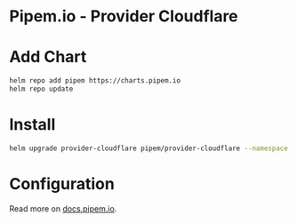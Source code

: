 # Pipem.io - Provider Cloudflare

# Add Chart

```bash
helm repo add pipem https://charts.pipem.io
helm repo update
```

# Install

```bash
helm upgrade provider-cloudflare pipem/provider-cloudflare --namespace pipem -i
```

# Configuration

Read more on [docs.pipem.io](https://docs.pipem.io).
